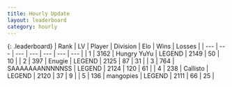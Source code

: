 ```yaml
---
title: Hourly Update
layout: leaderboard
category: hourly
---
```


{: .leaderboard}
| Rank | LV | Player | Division | Elo | Wins | Losses |
| --- | --- | --- | --- | --- | --- | --- |
| <span data-change="0">1</span> | 3162 | <span title="ID: 164871">Hungry YuYu</span> | LEGEND | <span data-change="0">2149</span> | <span data-change="0">50</span> | <span data-change="0">10</span> |
| <span data-change="1">2</span> | 397 | <span title="ID: 623502">Enugie</span> | LEGEND | <span data-change="0">2125</span> | <span data-change="0">87</span> | <span data-change="0">31</span> |
| <span data-change="1">3</span> | 764 | <span title="ID: 174294">SAAAAAAANNNNNSS</span> | LEGEND | <span data-change="0">2124</span> | <span data-change="0">120</span> | <span data-change="0">61</span> |
| <span data-change="1">4</span> | 238 | <span title="ID: 619928">Callisto</span> | LEGEND | <span data-change="0">2120</span> | <span data-change="0">37</span> | <span data-change="0">9</span> |
| <span data-change="-3">5</span> | 136 | <span title="ID: 414226">mangopies</span> | LEGEND | <span data-change="-24">2111</span> | <span data-change="1">66</span> | <span data-change="2">25</span> |